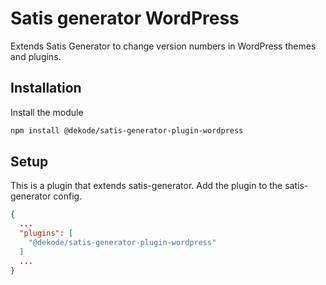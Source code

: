 # Satis generator WordPress

Extends Satis Generator to change version numbers in WordPress themes and plugins.

## Installation

Install the module

```bash
npm install @dekode/satis-generator-plugin-wordpress
```

## Setup

This is a plugin that extends satis-generator. Add the plugin to the
satis-generator config.

```json
{
  ...
  "plugins": [
    "@dekode/satis-generator-plugin-wordpress"
  ]
  ...
}
```
